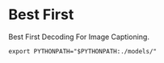 # Best First

Best First Decoding For Image Captioning.

```
export PYTHONPATH="$PYTHONPATH:./models/"
```